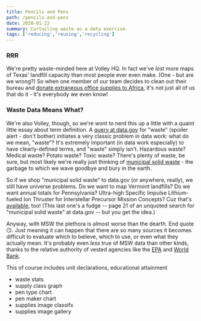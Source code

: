 ```yaml
---
title: Pencils and Pens
path: /pencils-and-pens
date: 2020-01-22
summary: Curtailing waste as a data exercise.
tags: ['reducing','reusing','recycling']
---
```


### RRR
We're pretty waste-minded here at Volley HQ. In fact we've *lost* more maps of Texas' landfill capacity than most people ever even make. (One - but are we wrong?) So when one member of our team decides to clean out their bureau and [donate extraneous office supplies to Africa](https://www.developafrica.org/files/donate-supplies.pdf), it's not just all of us that do it - it's everybody we even know!

### Waste Data Means What?
We're also Volley, though, so we're wont to nerd this up a little with a quaint little essay about term definition. A [query at data.gov](https://catalog.data.gov/dataset?q=waste&sort=score+desc%2C+name+asc&_groups_limit=0&_vocab_category_all_limit=0) for "waste" (spoiler alert - don't bother) initiates a very classic problem in data work: what do we mean, "waste"? It's extremely important (in data work especially) to have clearly-defined terms, and "waste" simply isn't. Hazardous waste? Medical waste? Potato waste? Toxic waste? There's plenty of waste, be sure, but most likely we're really just thinking of [municipal solid waste](https://www.epa.gov/landfills/municipal-solid-waste-landfills) - the garbage to which we wave goodbye and bury in the earth.

So if we shop "municipal solid waste" to data.gov (or anywhere, really), we still have universe problems. Do we want to map Vermont landfills? Do we want annual totals for Pennsylvania? Ultra-high Specific Impulse Lithium-fueled Ion Thruster for Interstellar Precursor Mission Concepts? Cuz that's [available](https://catalog.data.gov/dataset/ultra-high-specific-impulse-lithium-fueled-ion-thruster-for-interstellar-precursor-mission), too! (This last one's a fudge -- page 21 of an unquoted search for "municipal solid waste" at data.gov -- but you get the idea.)

Anyway, with MSW the plethora is almost worse than the dearth. End quote 😏. Just meaning it can happen that there are so many sources it becomes difficult to evaluate which to believe, which to use, or even what they actually mean. It's probably even *less* true of MSW data than other kinds, thanks to the relative authority of vested agencies like the [EPA](https://www.epa.gov/facts-and-figures-about-materials-waste-and-recycling/guide-facts-and-figures-report-about-materials#Materials) and [World Bank](http://datatopics.worldbank.org/what-a-waste/).


This of course includes unit declarations, 
educational attainment

* waste stats
* supply class graph
* pen type chart
* pen maker chart
* supplies image classifx
* supplies image gallery